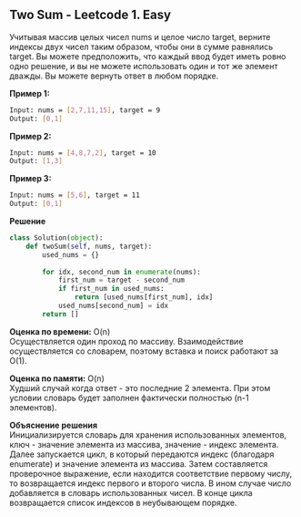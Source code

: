 ## Two Sum - Leetcode 1. Easy

Учитывая массив целых чисел nums и целое число target, верните индексы двух чисел таким образом, чтобы они в сумме равнялись target.
Вы можете предположить, что каждый ввод будет иметь ровно одно решение, и вы не можете использовать один и тот же элемент дважды.
Вы можете вернуть ответ в любом порядке.

**Пример 1:**
```bash
Input: nums = [2,7,11,15], target = 9
Output: [0,1]
```
**Пример 2:**
```bash
Input: nums = [4,8,7,2], target = 10
Output: [1,3]
```
**Пример 3:**
```bash
Input: nums = [5,6], target = 11
Output: [0,1]
```

**Решение**
```python
class Solution(object):
    def twoSum(self, nums, target):
        used_nums = {}
        
        for idx, second_num in enumerate(nums):
            first_num = target - second_num
            if first_num in used_nums:
                return [used_nums[first_num], idx]
            used_nums[second_num] = idx
        return []
```

**Оценка по времени:** O(n)  
Осуществляется один проход по массиву. Взаимодействие осуществляется со словарем, поэтому вставка и поиск работают за O(1).

**Оценка по памяти:** O(n)  
Худший случай когда ответ - это последние 2 элемента. При этом условии словарь будет заполнен фактически полностью (n-1 элементов).

**Объяснение решения**  
Инициализируется словарь для хранения использованных элементов, ключ - значение элемента из массива, значение - индекс элемента. 
Далее запускается цикл, в который передаются индекс (благодаря enumerate) и значение элемента из массива. 
Затем составляется проверочное выражение, если находится соответствие первому числу, то возвращается индекс первого и второго числа.
В ином случае число добавляется в словарь использованных чисел. В конце цикла возвращается список индексов в неубывающем порядке.
